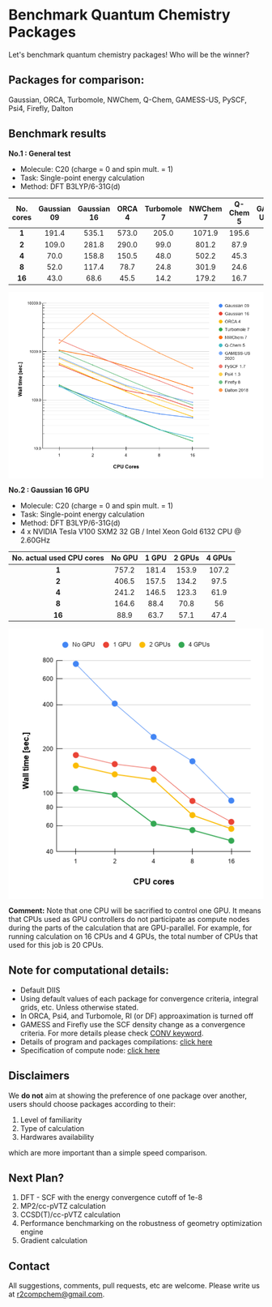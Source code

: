 # Benchmark Quantum Chemistry Packages
Let's benchmark quantum chemistry packages! Who will be the winner?

## Packages for comparison:

Gaussian, ORCA, Turbomole, NWChem, Q-Chem, GAMESS-US, PySCF, Psi4, Firefly, Dalton

## Benchmark results

**No.1 : General test**
- Molecule: C20 (charge = 0 and spin mult. = 1)<br>
- Task: Single-point energy calculation <br>
- Method: DFT B3LYP/6-31G(d)

|  **No. cores** | **Gaussian 09** | **Gaussian 16** | **ORCA 4** | **Turbomole 7** | **NWChem 7** | **Q-Chem 5** | **GAMESS-US 2020** | **PySCF 1.7** | **Psi4 1.3** | **Firefly 8** | **Dalton 2018** |
| :---: | :---: | :---: | :---: | :---: | :---: | :---: | :---: | :---: | :---: | :---: | :---: |
|  **1** | 191.4 | 535.1 | 573.0 | 205.0 | 1071.9 | 195.6 | 766.2 | 1758.9 | 726.2 | 1031.8 | 1502.0 |
|  **2** | 109.0 | 281.8 | 290.0 | 99.0 | 801.2 | 87.9 | 389.1 | 889.3 | 372.2 | 531.2 | 6215.0 |
|  **4** | 70.0 | 158.8 | 150.5 | 48.0 | 502.2 | 45.3 | 202.0 | 451.8 | 193.2 | 271.8 | 2142.0 |
|  **8** | 52.0 | 117.4 | 78.7 | 24.8 | 301.9 | 24.6 | 130.1 | 251.2 | 102.1 | 140.5 | 940.0 |
|  **16** | 43.0 | 68.6 | 45.5 | 14.2 | 179.2 | 16.7 | 90.1 | 135.5 | 60.2 | 79.3 | 456.0 |

<p align="center">
   <img alt="benchmark_20.png" src="https://raw.githubusercontent.com/r2compchem/benchmark-qm/master/benchmark/bench_c20_cpu_b3lyp_631gd_def.png" align=middle width="900pt" />
<p/>

**No.2 : Gaussian 16 GPU**
- Molecule: C20 (charge = 0 and spin mult. = 1)<br>
- Task: Single-point energy calculation <br>
- Method: DFT B3LYP/6-31G(d)
- 4 x NVIDIA Tesla V100 SXM2 32 GB / Intel Xeon Gold 6132 CPU @ 2.60GHz

|  **No. actual used CPU cores** | **No GPU** | **1 GPU** | **2 GPUs** | **4 GPUs** |
| :---: | :---: | :---: | :---: | :---: |
|  **1** | 757.2 | 181.4 | 153.9 | 107.2 |
|  **2** | 406.5 | 157.5 | 134.2 | 97.5 |
|  **4** | 241.2 | 146.5 | 123.3 | 61.9 |
|  **8** | 164.6 | 88.4 | 70.8 | 56 |
|  **16** | 88.9 | 63.7 | 57.1 | 47.4 |

<p align="center">
   <img alt="benchmark_20.png" src="https://raw.githubusercontent.com/r2compchem/benchmark-qm/master/benchmark/bench_c20_g16_gpu_b3lyp_def.png" align=middle width="580pt" />
<p/>

**Comment:** Note that one CPU will be sacrified to control one GPU. It means that CPUs used as GPU controllers do not participate as compute nodes during the parts of the calculation that are GPU-parallel. For example, for running calculation on 16 CPUs and 4 GPUs, the total number of CPUs that used for this job is 20 CPUs.

## Note for computational details:
- Default DIIS
- Using default values of each package for convergence criteria, integral grids, etc. Unless otherwise stated.
- In ORCA, Psi4, and Turbomole, RI (or DF) approaximation is turned off
- GAMESS and Firefly use the SCF density change as a convergence criteria. For more details please check [CONV keyword](https://www.msg.chem.iastate.edu/gamess/GAMESS_Manual/docs-input.txt). 
- Details of program and packages compilations: [click here](./compile/README.md)
- Specification of compute node: [click here](./misc/README.md)

## Disclaimers
We **do not** aim at showing the preference of one package over another, users should choose packages according to their:
1. Level of familiarity
2. Type of calculation
3. Hardwares availability

which are more important than a simple speed comparison.

## Next Plan?
1. DFT - SCF with the energy convergence cutoff of 1e-8
2. MP2/cc-pVTZ calculation
3. CCSD(T)/cc-pVTZ calculation
4. Performance benchmarking on the robustness of geometry optimization engine
5. Gradient calculation

## Contact
All suggestions, comments, pull requests, etc are welcome. Please write us at r2compchem@gmail.com.
